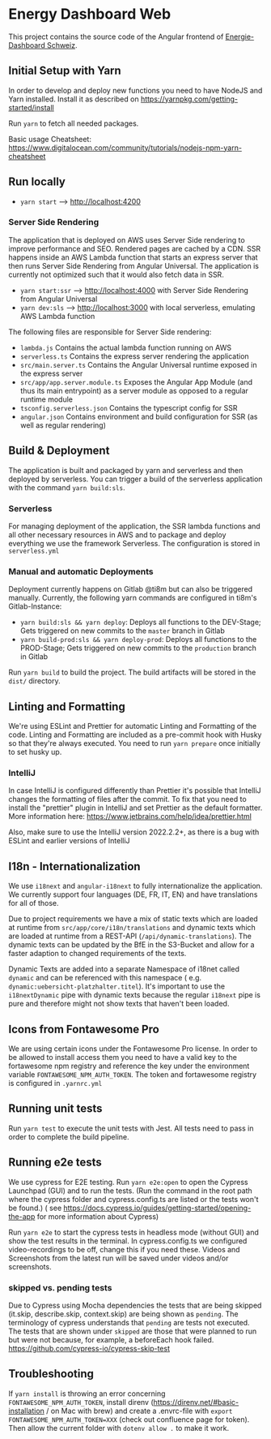 # Energy Dashboard Web

This project contains the source code of the Angular frontend of [Energie-Dashboard Schweiz](https://energiedashboard.admin.ch).

## Initial Setup with Yarn

In order to develop and deploy new functions you need to have NodeJS and Yarn installed.
Install it as described on https://yarnpkg.com/getting-started/install

Run `yarn` to fetch all needed packages.

Basic usage Cheatsheet: https://www.digitalocean.com/community/tutorials/nodejs-npm-yarn-cheatsheet

## Run locally

-   `yarn start` --> [http://localhost:4200](http://localhost:4200)

### Server Side Rendering

The application that is deployed on AWS uses Server Side rendering to improve performance and SEO. Rendered pages are cached by a CDN. SSR happens inside an AWS Lambda function that starts an express server that then runs Server Side Rendering from Angular Universal. The application is currently not optimized such that it would also fetch data in SSR.

-   `yarn start:ssr` --> [http://localhost:4000](http://localhost:4000) with Server Side Rendering from Angular Universal
-   `yarn dev:sls` --> [http://localhost:3000](http://localhost:3000) with local serverless, emulating AWS Lambda function

The following files are responsible for Server Side rendering:

-   `lambda.js` Contains the actual lambda function running on AWS
-   `serverless.ts` Contains the express server rendering the application
-   `src/main.server.ts` Contains the Angular Universal runtime exposed in the express server
-   `src/app/app.server.module.ts` Exposes the Angular App Module (and thus its main entrypoint) as a server module as opposed to a regular runtime module
-   `tsconfig.serverless.json` Contains the typescript config for SSR
-   `angular.json` Contains environment and build configuration for SSR (as well as regular rendering)

## Build & Deployment

The application is built and packaged by yarn and serverless and then deployed by serverless.
You can trigger a build of the serverless application with the command `yarn build:sls`.

### Serverless

For managing deployment of the application, the SSR lambda functions and all other necessary resources in AWS and to package and deploy everything we use the framework Serverless. The configuration is stored in `serverless.yml`

### Manual and automatic Deployments

Deployment currently happens on Gitlab @ti8m but can also be triggered manually. Currently, the following yarn commands are configured in ti8m's Gitlab-Instance:

-   `yarn build:sls && yarn deploy`: Deploys all functions to the DEV-Stage; Gets triggered on new commits to the `master` branch in Gitlab
-   `yarn build-prod:sls && yarn deploy-prod`: Deploys all functions to the PROD-Stage; Gets triggered on new commits to the `production` branch in Gitlab

Run `yarn build` to build the project. The build artifacts will be stored in the `dist/` directory.

## Linting and Formatting

We're using ESLint and Prettier for automatic Linting and Formatting of the code. Linting and Formatting are included as a pre-commit hook with Husky so that they're always executed. You need to run `yarn prepare` once initially to set husky up.

### IntelliJ

In case IntelliJ is configured differently than Prettier it's possible that IntelliJ changes the formatting of files after the commit. To fix that you need to install the "prettier" plugin in IntelliJ and set Prettier as the default formatter. More information here: https://www.jetbrains.com/help/idea/prettier.html

Also, make sure to use the IntelliJ version 2022.2.2+, as there is a bug with ESLint and earlier versions of IntelliJ

## I18n - Internationalization

We use `i18next` and `angular-i18next` to fully internationalize the application. We currently support four languages (DE, FR, IT, EN) and have translations for all of those.

Due to project requirements we have a mix of static texts which are loaded at runtime
from `src/app/core/i18n/translations` and dynamic texts which are loaded at runtime from a
REST-API (`/api/dynamic-translations`). The dynamic texts can be updated by the BfE in the S3-Bucket and allow for a
faster adaption to changed requirements of the texts.

Dynamic Texts are added into a separate Namespace of i18net called `dynamic` and can be referenced with this namespace (
e.g. `dynamic:uebersicht-platzhalter.titel`). It's important to use the `i18nextDynamic` pipe with dynamic texts because
the regular `i18next` pipe is pure and therefore might not show texts that haven't been loaded.

## Icons from Fontawesome Pro

We are using certain icons under the Fontawesome Pro license. In order to be allowed to install access them you need to
have a valid key to the fortawesome npm registry and reference the key under the environment
variable `FONTAWESOME_NPM_AUTH_TOKEN`. The token and fortawesome registry is configured in `.yarnrc.yml`

## Running unit tests

Run `yarn test` to execute the unit tests with Jest. All tests need to pass in order to complete the build pipeline.

## Running e2e tests

We use cypress for E2E testing. Run `yarn e2e:open` to open the Cypress Launchpad (GUI) and to run the tests. (Run the
command in the root path where the cypress folder and cypress.config.ts are listed or the tests won't be found.) (
see https://docs.cypress.io/guides/getting-started/opening-the-app for more information about Cypress)

Run `yarn e2e` to start the cypress tests in headless mode (without GUI) and show the test results in the terminal. In
cypress.config.ts we configured video-recordings to be off, change this if you need these. Videos and Screenshots from
the latest run will be saved under videos and/or screenshots.

### skipped vs. pending tests

Due to Cypress using Mocha dependencies the tests that are being skipped (it.skip, describe.skip, context.skip) are
being shown as `pending`. The terminology of cypress understands that `pending` are tests not executed. The tests that
are shown under `skipped` are those that were planned to run but were not because, for example, a beforeEach hook
failed. https://github.com/cypress-io/cypress-skip-test

## Troubleshooting

If `yarn install` is throwing an error concerning `FONTAWESOME_NPM_AUTH_TOKEN`, install
direnv (https://direnv.net/#basic-installation / on Mac with brew) and create a .envrc-file
with `export FONTAWESOME_NPM_AUTH_TOKEN=XXX` (check out confluence page for token). Then allow the current folder
with `dotenv allow .` to make it work.
